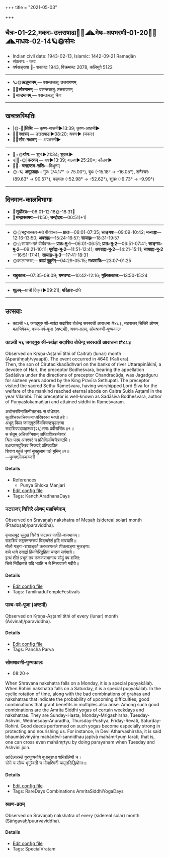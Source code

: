 +++
title = "2021-05-03"

+++
## चैत्रः-01-22,मकरः-उत्तराषाढा🌛🌌◢◣मेषः-अपभरणी-01-20🌌🌞◢◣माधवः-02-14🪐🌞सोमः
- Indian civil date: 1943-02-13, Islamic: 1442-09-21 Ramaḍān
- संवत्सरः - प्लवः
- वर्षसङ्ख्या 🌛- शकाब्दः 1943, विक्रमाब्दः 2078, कलियुगे 5122
___________________
- 🪐🌞**ऋतुमानम्** — वसन्तऋतुः उत्तरायणम्
- 🌌🌞**सौरमानम्** — वसन्तऋतुः उत्तरायणम्
- 🌛**चान्द्रमानम्** — वसन्तऋतुः चैत्रः
___________________


## खचक्रस्थितिः
- |🌞-🌛|**तिथिः** — कृष्ण-सप्तमी►13:39; कृष्ण-अष्टमी►  
- 🌌🌛**नक्षत्रम्** — उत्तराषाढा►08:20; श्रवणः► (मकरः)  
- 🌌🌞**सौर-नक्षत्रम्** — अपभरणी►  
___________________
- 🌛+🌞**योगः** — शुभः►21:34; शुक्लः►  
- २|🌛-🌞|**करणम्** — बवः►13:39; बालवः►25:20*; कौलवः►  
- 🌌🌛- **चन्द्राष्टम-राशिः**—मिथुनम्  
- 🌞-🪐 **अमूढग्रहाः** - गुरुः (74.17° → 75.00°), बुधः (-15.18° → -16.05°), शनैश्चरः (89.63° → 90.57°), मङ्गलः (-52.98° → -52.62°), शुक्रः (-9.73° → -9.99°)
___________________


## दिनमान-कालविभागाः
- 🌅**सूर्योदयः**—06:01-12:16🌞️-18:31🌇  
- 🌛**चन्द्रास्तमयः**—11:50; **चन्द्रोदयः**—00:51(+1)  
___________________
- 🌞⚝भट्टभास्कर-मते वीर्यवन्तः— **प्रातः**—06:01-07:35; **साङ्गवः**—09:09-10:42; **मध्याह्नः**—12:16-13:50; **अपराह्णः**—15:24-16:57; **सायाह्नः**—18:31-19:57  
- 🌞⚝सायण-मते वीर्यवन्तः— **प्रातः-मु॰1**—06:01-06:51; **प्रातः-मु॰2**—06:51-07:41; **साङ्गवः-मु॰2**—09:21-10:11; **पूर्वाह्णः-मु॰2**—11:51-12:41; **अपराह्णः-मु॰2**—14:21-15:11; **सायाह्नः-मु॰2**—16:51-17:41; **सायाह्नः-मु॰3**—17:41-18:31  
- 🌞कालान्तरम्— **ब्राह्मं मुहूर्तम्**—04:29-05:15; **मध्यरात्रिः**—23:07-01:25  
___________________
- **राहुकालः**—07:35-09:09; **यमघण्टः**—10:42-12:16; **गुलिककालः**—13:50-15:24  
___________________
- **शूलम्**—प्राची दिक् (►09:21); **परिहारः**–दधि  
___________________

## उत्सवाः
- काञ्ची ५६ जगद्गुरु श्री-सर्वज्ञ सदाशिव बोधेन्द्र सरस्वती आराधना #४८३, नटराजर् चित्तिरै ओणम् महाभिषेकम्, पञ्च-पर्व-पूजा (अष्टमी), श्रवण-व्रतम्, सोमश्रावणी-पुण्यकालः
### काञ्ची ५६ जगद्गुरु श्री-सर्वज्ञ सदाशिव बोधेन्द्र सरस्वती आराधना #४८३

Observed on Kṛṣṇa-Aṣṭamī tithi of Caitraḥ (lunar) month (Aparāhṇaḥ/vyaapti). The event occurred in 4640 (Kali era).  
Then, the son of Cirutacikkadādhvari on the banks of river Uttarapinākinī, a devotee of Hari, the preceptor Bodheśvara, bearing the appellation Sadāśiva under the directions of preceptor Chandracūḍa, was Jagadguru for sixteen years adored by the King Pravīra Sethupati. The preceptor visited the sacred Sethu Rāmeśvara, having worshipped Lord Śiva for the welfare of the mankind reached eternal abode on Caitra Śukla Aṣṭamī in the year Vilambi. This preceptor is well-known as Sadāśiva Bodheśvara, author of Puṇyaślokamañjarī and attained siddhi in Rāmeśvaram.

अथोत्तरपिनाकिनीतटभवः स बोधेश्वरः  
सुतश्चिरुतचिक्कणाध्वरिवरस्य भक्तो हरेः।  
अभूत् किल जगद्गुरुर्नियमिचन्द्रचूडाज्ञया  
सदाशिवपदावहश्चर(२६)समाः प्रवीरार्चितः॥१॥  
स सेतुम् अधिजग्मिवान् अधिपवित्ररामेश्वरं  
श्रितः पदम् अनश्वरं च प्रतिविलम्बिचैत्राष्टमि।  
दधत्परमयुक्छिवं निजपदे प्रतिष्ठापितं  
शिवाय बहुले नृणां सुबहुलाय पक्षे मुनिम्॥२॥  
—पुण्यश्लोकमञ्जरी



#### Details
- References
  - Punya Shloka Manjari
- [Edit config file](https://github.com/jyotisham/adyatithi/blob/master/mahApuruSha/kAnchI-maTha/lunar_month/tithi/01/23/kAJcI_56_jagadguru_zrI~sarvajJa_sadAziva_bOdhEndra_sarasvatI_ArAdhanA.toml)
- Tags: KanchiAradhanaDays


### नटराजर् चित्तिरै ओणम् महाभिषेकम्

Observed on Śravaṇaḥ nakshatra of Meṣaḥ (sidereal solar) month (Pradoṣaḥ/paraviddha). 

कृपासमुद्रं सुमुखं त्रिनेत्रं जटाधरं पार्वति-वामभागम्।  
सदाशिवं रुद्रमनन्तरूपं चिदम्बरेशं हृदि भावयामि॥  
मौलौ गङ्गा-शशाङ्कौ करचरणतले शीतलाङ्गा भुजङ्गा:  
वामे भागे दयार्द्रा हिमगिरिदुहिता चन्दनं सर्वगात्रे।  
इत्थं शीतं प्रभूतं तव कनकसभानाथ सोढुं क्व शक्ति:  
चित्ते निर्वेदतप्ते यदि भवति न ते नित्यवासो मदीये॥



#### Details
- [Edit config file](https://github.com/jyotisham/adyatithi/blob/master/temples/Tamil/sidereal_solar_month/nakshatra/01/22/naTarAjar_cittirai_ONam_mahAbhiSEkam.toml)
- Tags: TamilnaduTempleFestivals


### पञ्च-पर्व-पूजा (अष्टमी)

Observed on Kṛṣṇa-Aṣṭamī tithi of every (lunar) month (Āśvinaḥ/paraviddha). 

#### Details
- [Edit config file](https://github.com/jyotisham/adyatithi/blob/master/devatA/devIparva/lunar_month/tithi/00/23/pancha-parva-3.toml)
- Tags: Pancha Parva


### सोमश्रावणी-पुण्यकालः
- 08:20→

When Shravana nakshatra falls on a Monday, it is a special puṇyakālaḥ. When Rohini nakshatra falls on a Saturday, it is a special puṇyakālaḥ. In the cyclic rotation of time, along with the bad combinations of grahas and nakshatras that indicate the probability of upcoming difficulties, good combinations that grant benefits in multiples also arise. Among such good combinations are the Amrita Siddhi yogas of certain weekdays and nakshatras. They are Sunday-Hasta, Monday-Mrigashirsha, Tuesday-Ashvini, Wednesday-Anuradha, Thursday-Pushya, Friday-Revati, Saturday-Rohini. Good deeds performed on such yogas become especially strong in protecting and nourishing us.
For instance, in Devi Atharvashirsha, it is said bhaumāśvinyāṃ mahādêvī-sannidhau japtvā mahāmṛtyuṃ tarati, that is, one can cross even mahāmṛtyu by doing parayanam when Tuesday and Ashvini join.

आदित्यहस्ते गुरुपुष्ययोगे बुधानुराधा शनिरोहिणी च।  
सोमे च सौम्यं भृगुरेवती च भौमाश्विनी चामृतसिद्धियोगाः॥



#### Details
- [Edit config file](https://github.com/jyotisham/adyatithi/blob/master/time_focus/amrita-siddhi/description_only/sOmazrAvaNI-puNyakAlaH.toml)
- Tags: RareDays Combinations AmritaSiddhiYogaDays


### श्रवण-व्रतम्

Observed on Śravaṇaḥ nakshatra of every (sidereal solar) month (Sāṅgavaḥ/puurvaviddha). 

#### Details
- [Edit config file](https://github.com/jyotisham/adyatithi/blob/master/general/sidereal_solar_month/nakshatra/00/22/zravaNa-vratam.toml)
- Tags: SpecialVratam


